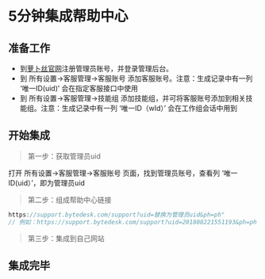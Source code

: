 # 5分钟集成帮助中心

## 准备工作

- 到[萝卜丝官网](https://www.bytedesk.com/admin#/register)注册管理员账号，并登录管理后台。
- 到 所有设置->客服管理->客服账号 添加客服账号。注意：生成记录中有一列 ‘唯一ID(uid)’ 会在指定客服接口中使用
- 到 所有设置->客服管理->技能组 添加技能组，并可将客服账号添加到相关技能组。注意：生成记录中有一列 ‘唯一ID（wId）’ 会在工作组会话中用到

## 开始集成

> 第一步：获取管理员uid

打开 所有设置->客服管理->客服账号 页面，找到管理员账号，查看列 ‘唯一ID(uid）’，即为管理员uid

> 第二步：组成帮助中心链接

```javascript
https://support.bytedesk.com/support?uid=替换为管理员uid&ph=ph"
// 例如：https://support.bytedesk.com/support?uid=201808221551193&ph=ph
```

> 第三步：集成到自己网站

## 集成完毕
